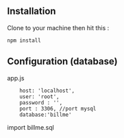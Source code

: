 
## Installation
Clone to your machine then hit this :

	npm install

## Configuration (database)
app.js

        host: 'localhost',
        user: 'root',
        password : '',
        port : 3306, //port mysql
        database:'billme'	

import billme.sql
